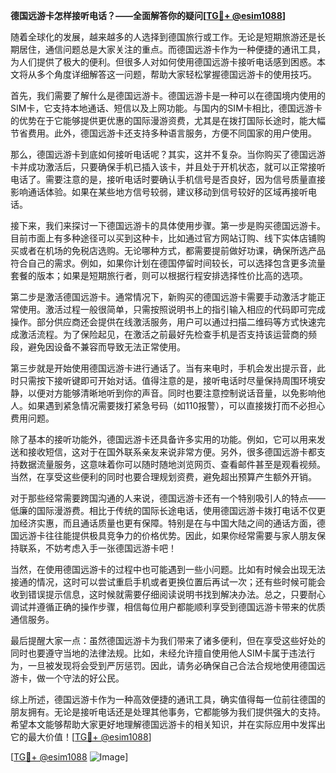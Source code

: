 **德国远游卡怎样接听电话？——全面解答你的疑问[[TG💪+ @esim1088](https://t.me/s/esim1088)]**

随着全球化的发展，越来越多的人选择到德国旅行或工作。无论是短期旅游还是长期居住，通信问题总是大家关注的重点。而德国远游卡作为一种便捷的通讯工具，为人们提供了极大的便利。但很多人对如何使用德国远游卡接听电话感到困惑。本文将从多个角度详细解答这一问题，帮助大家轻松掌握德国远游卡的使用技巧。

首先，我们需要了解什么是德国远游卡。德国远游卡是一种可以在德国境内使用的SIM卡，它支持本地通话、短信以及上网功能。与国内的SIM卡相比，德国远游卡的优势在于它能够提供更优惠的国际漫游资费，尤其是在拨打国际长途时，能大幅节省费用。此外，德国远游卡还支持多种语言服务，方便不同国家的用户使用。

那么，德国远游卡到底如何接听电话呢？其实，这并不复杂。当你购买了德国远游卡并成功激活后，只要确保手机已插入该卡，并且处于开机状态，就可以正常接听电话了。需要注意的是，接听电话时要确认手机信号是否良好，因为信号质量直接影响通话体验。如果在某些地方信号较弱，建议移动到信号较好的区域再接听电话。

接下来，我们来探讨一下德国远游卡的具体使用步骤。第一步是购买德国远游卡。目前市面上有多种途径可以买到这种卡，比如通过官方网站订购、线下实体店铺购买或者在机场的免税店选购。无论哪种方式，都需要提前做好功课，确保所选产品符合自己的需求。例如，如果你计划在德国停留时间较长，可以选择包含更多流量套餐的版本；如果是短期旅行者，则可以根据行程安排选择性价比高的选项。

第二步是激活德国远游卡。通常情况下，新购买的德国远游卡需要手动激活才能正常使用。激活过程一般很简单，只需按照说明书上的指引输入相应的代码即可完成操作。部分供应商还会提供在线激活服务，用户可以通过扫描二维码等方式快速完成激活流程。为了保险起见，在激活之前最好先检查手机是否支持该运营商的频段，避免因设备不兼容而导致无法正常使用。

第三步就是开始使用德国远游卡进行通话了。当有来电时，手机会发出提示音，此时只需按下接听键即可开始对话。值得注意的是，接听电话时尽量保持周围环境安静，以便对方能够清晰地听到你的声音。同时也要注意控制说话音量，以免影响他人。如果遇到紧急情况需要拨打紧急号码（如110报警），可以直接拨打而不必担心费用问题。

除了基本的接听功能外，德国远游卡还具备许多实用的功能。例如，它可以用来发送和接收短信，这对于在国外联系亲友来说非常方便。另外，很多德国远游卡都支持数据流量服务，这意味着你可以随时随地浏览网页、查看邮件甚至是观看视频。当然，在享受这些便利的同时也要合理规划资费，避免超出预算产生额外开销。

对于那些经常需要跨国沟通的人来说，德国远游卡还有一个特别吸引人的特点——低廉的国际漫游费。相比于传统的国际长途电话，使用德国远游卡拨打电话不仅更加经济实惠，而且通话质量也更有保障。特别是在与中国大陆之间的通话方面，德国远游卡往往能提供极具竞争力的价格优势。因此，如果你经常需要与家人朋友保持联系，不妨考虑入手一张德国远游卡吧！

当然，在使用德国远游卡的过程中也可能遇到一些小问题。比如有时候会出现无法接通的情况，这时可以尝试重启手机或者更换位置后再试一次；还有些时候可能会收到错误提示信息，这时候就需要仔细阅读说明书找到解决办法。总之，只要耐心调试并遵循正确的操作步骤，相信每位用户都能顺利享受到德国远游卡带来的优质通信服务。

最后提醒大家一点：虽然德国远游卡为我们带来了诸多便利，但在享受这些好处的同时也要遵守当地的法律法规。比如，未经允许擅自使用他人SIM卡属于违法行为，一旦被发现将会受到严厉惩罚。因此，请务必确保自己合法合规地使用德国远游卡，做一个守法的好公民。

综上所述，德国远游卡作为一种高效便捷的通讯工具，确实值得每一位前往德国的朋友拥有。无论是接听电话还是处理其他事务，它都能够为我们提供强大的支持。希望本文能够帮助大家更好地理解德国远游卡的相关知识，并在实际应用中发挥出它的最大价值！[[TG💪+ @esim1088](https://t.me/s/esim1088)] 

[[TG💪+ @esim1088](https://t.me/s/esim1088) ![Image](https://i.postimg.cc/4NQfJmqS/Snipaste-2025-05-13-00-14-12.png)]